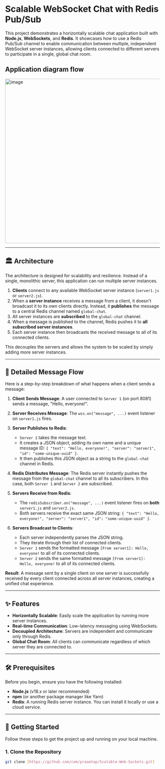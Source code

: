 # Scalable WebSocket Chat with Redis Pub/Sub

This project demonstrates a horizontally scalable chat application built with **Node.js**, **WebSockets**, and **Redis**. It showcases how to use a Redis Pub/Sub channel to enable communication between multiple, independent WebSocket server instances, allowing clients connected to different servers to participate in a single, global chat room.

## Application diagram flow 
<img width="1024" height="535" alt="image" src="https://github.com/user-attachments/assets/3377e79b-9760-4490-a4c6-c9ef87d9f07e" />


---

## 🏛️ Architecture

The architecture is designed for scalability and resilience. Instead of a single, monolithic server, this application can run multiple server instances.

1.  **Clients** connect to any available WebSocket server instance (`server1.js` or `server2.js`).
2.  When a **server instance** receives a message from a client, it doesn't broadcast it to its own clients directly. Instead, it **publishes** the message to a central Redis channel named `global-chat`.
3.  All server instances are **subscribed** to the `global-chat` channel.
4.  When a message is published to the channel, Redis pushes it to **all subscribed server instances**.
5.  Each server instance then broadcasts the received message to all of its connected clients.

This decouples the servers and allows the system to be scaled by simply adding more server instances.

---

## 🔁 Detailed Message Flow

Here is a step-by-step breakdown of what happens when a client sends a message:

1.  **Client Sends Message**: A user connected to `Server 1` (on port 8081) sends a message, "Hello, everyone!".

2.  **Server Receives Message**: The `wss.on("message", ...)` event listener on `server1.js` fires.

3.  **Server Publishes to Redis**:
    * `Server 1` takes the message text.
    * It creates a JSON object, adding its own name and a unique message ID: `{ "text": "Hello, everyone!", "server": "server1", "id": "some-unique-uuid" }`.
    * It then publishes this JSON object as a string to the `global-chat` channel in Redis.

4.  **Redis Distributes Message**: The Redis server instantly pushes the message from the `global-chat` channel to all its subscribers. In this case, both `Server 1` and `Server 2` are subscribed.

5.  **Servers Receive from Redis**:
    * The `redisSubscriber.on("message", ...)` event listener fires on **both** `server1.js` and `server2.js`.
    * Both servers receive the exact same JSON string: `{ "text": "Hello, everyone!", "server": "server1", "id": "some-unique-uuid" }`.

6.  **Servers Broadcast to Clients**:
    * Each server independently parses the JSON string.
    * They iterate through their list of connected clients.
    * `Server 1` sends the formatted message `[From server1]: Hello, everyone!` to all of its connected clients.
    * `Server 2` sends the same formatted message `[From server1]: Hello, everyone!` to all of its connected clients.

**Result**: A message sent by a single client on one server is successfully received by every client connected across all server instances, creating a unified chat experience.

---

## ✨ Features

* **Horizontally Scalable**: Easily scale the application by running more server instances.
* **Real-time Communication**: Low-latency messaging using WebSockets.
* **Decoupled Architecture**: Servers are independent and communicate only through Redis.
* **Global Chat Room**: All clients can communicate regardless of which server they are connected to.

---

## 🛠️ Prerequisites

Before you begin, ensure you have the following installed:

* **Node.js** (v18.x or later recommended)
* **npm** (or another package manager like Yarn)
* **Redis**: A running Redis server instance. You can install it locally or use a cloud service.

---

## 🚀 Getting Started

Follow these steps to get the project up and running on your local machine.

### 1. Clone the Repository

```bash
git clone [https://github.com/com/praaatap/Scalable-Web-Sockets.git]
```

